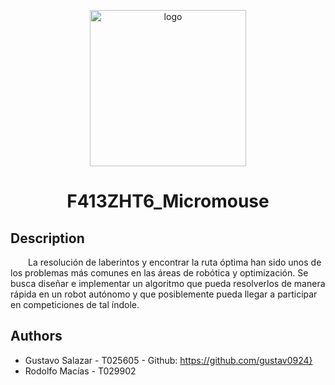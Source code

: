 <p align="center">
  <img src= /blob/main/F413ZHT6_Micromouse/img/mouse.png" alt="logo" width="250" height="250"/>
  <h1 align="center">F413ZHT6_Micromouse</h1>
</p>

## Description
&emsp;&emsp;La resolución de laberintos y encontrar la ruta óptima han sido unos de los problemas más comunes en las áreas de robótica y optimización. Se busca diseñar e implementar un algoritmo que pueda resolverlos de manera rápida en un robot autónomo y que posiblemente pueda llegar a participar en competiciones de tal índole.


## Authors
- Gustavo Salazar - T025605 - Github: https://github.com/gustav0924}
- Rodolfo Macías - T029902 

